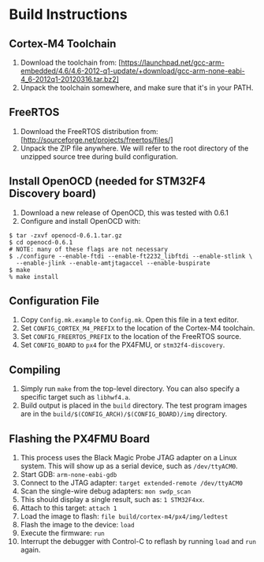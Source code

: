 
Build Instructions
==================

## Cortex-M4 Toolchain

 1. Download the toolchain from:
    [https://launchpad.net/gcc-arm-embedded/4.6/4.6-2012-q1-update/+download/gcc-arm-none-eabi-4_6-2012q1-20120316.tar.bz2]
 2. Unpack the toolchain somewhere, and make sure that it's in your PATH.

## FreeRTOS

 1. Download the FreeRTOS distribution from:
    [http://sourceforge.net/projects/freertos/files/]
 2. Unpack the ZIP file anywhere.  We will refer to the root directory of
    the unzipped source tree during build configuration.

## Install OpenOCD (needed for STM32F4 Discovery board)

 1. Download a new release of OpenOCD, this was tested with 0.6.1
 2. Configure and install OpenOCD with:
```shell
$ tar -zxvf openocd-0.6.1.tar.gz
$ cd openocd-0.6.1
# NOTE: many of these flags are not necessary
$ ./configure --enable-ftdi --enable-ft2232_libftdi --enable-stlink \
  --enable-jlink --enable-amtjtagaccel --enable-buspirate
$ make
% make install
```

## Configuration File

  1. Copy `Config.mk.example` to `Config.mk`.  Open this file in a text editor.
  2. Set `CONFIG_CORTEX_M4_PREFIX` to the location of the Cortex-M4 toolchain.
  3. Set `CONFIG_FREERTOS_PREFIX` to the location of the FreeRTOS source.
  4. Set `CONFIG_BOARD` to `px4` for the PX4FMU, or `stm32f4-discovery`.

## Compiling

  1. Simply run `make` from the top-level directory.  You can also specify
     a specific target such as `libhwf4.a`.
  2. Build output is placed in the `build` directory.  The test program images
     are in the `build/$(CONFIG_ARCH)/$(CONFIG_BOARD)/img` directory.

## Flashing the PX4FMU Board

  1. This process uses the Black Magic Probe JTAG adapter on a Linux system.  This
     will show up as a serial device, such as `/dev/ttyACM0`.
  2. Start GDB: `arm-none-eabi-gdb`
  3. Connect to the JTAG adapter: `target extended-remote /dev/ttyACM0`
  4. Scan the single-wire debug adapters: `mon swdp_scan`
  5. This should display a single result, such as: `1 STM32F4xx`.
  6. Attach to this target: `attach 1`
  7. Load the image to flash: `file build/cortex-m4/px4/img/ledtest`
  8. Flash the image to the device: `load`
  9. Execute the firmware: `run`
  10. Interrupt the debugger with Control-C to reflash by running `load` and `run` again.
